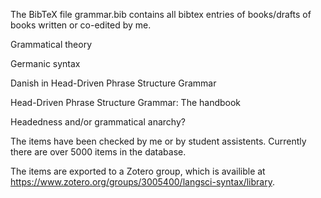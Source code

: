 The BibTeX file grammar.bib contains all bibtex entries of books/drafts of books written or co-edited by me. 

Grammatical theory

Germanic syntax

Danish in Head-Driven Phrase Structure Grammar

Head-Driven Phrase Structure Grammar: The handbook

Headedness and/or grammatical anarchy?


The items have been checked by me or by student assistents. Currently there are over 5000 items in the database.

The items are exported to a Zotero group, which is availible at https://www.zotero.org/groups/3005400/langsci-syntax/library.